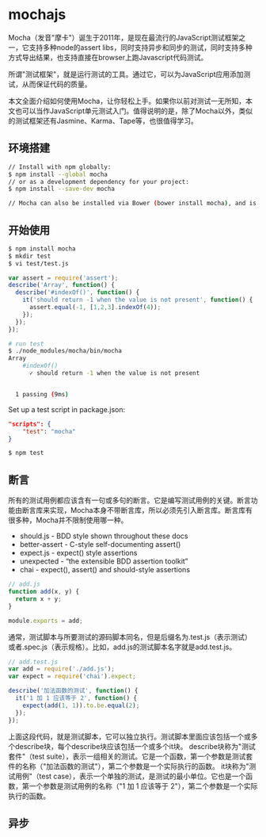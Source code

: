 # mochajs

Mocha（发音"摩卡"）诞生于2011年，是现在最流行的JavaScript测试框架之一，它支持多种node的assert libs，同时支持异步和同步的测试，同时支持多种方式导出结果，也支持直接在browser上跑Javascript代码测试。

所谓"测试框架"，就是运行测试的工具。通过它，可以为JavaScript应用添加测试，从而保证代码的质量。

本文全面介绍如何使用Mocha，让你轻松上手。如果你以前对测试一无所知，本文也可以当作JavaScript单元测试入门。值得说明的是，除了Mocha以外，类似的测试框架还有Jasmine、Karma、Tape等，也很值得学习。

## 环境搭建


```sh
// Install with npm globally:
$ npm install --global mocha
// or as a development dependency for your project:
$ npm install --save-dev mocha

// Mocha can also be installed via Bower (bower install mocha), and is available at cdnjs.
```

## 开始使用

```sh
$ npm install mocha
$ mkdir test
$ vi test/test.js
```

```js
var assert = require('assert');
describe('Array', function() {
  describe('#indexOf()', function() {
    it('should return -1 when the value is not present', function() {
      assert.equal(-1, [1,2,3].indexOf(4));
    });
  });
});
```

```sh
# run test
$ ./node_modules/mocha/bin/mocha
Array
    #indexOf()
      ✓ should return -1 when the value is not present


  1 passing (9ms)
```

Set up a test script in package.json:

```json
"scripts": {
	"test": "mocha"
}
```

```sh
$ npm test
```

## 断言
所有的测试用例都应该含有一句或多句的断言。它是编写测试用例的关键。断言功能由断言库来实现，Mocha本身不带断言库，所以必须先引入断言库。断言库有很多种，Mocha并不限制使用哪一种。

- should.js - BDD style shown throughout these docs
- better-assert - C-style self-documenting assert()
- expect.js - expect() style assertions
- unexpected - “the extensible BDD assertion toolkit”
- chai - expect(), assert() and should-style assertions

```js
// add.js
function add(x, y) {
  return x + y;
}

module.exports = add;
```
通常，测试脚本与所要测试的源码脚本同名，但是后缀名为.test.js（表示测试）或者.spec.js（表示规格）。比如，add.js的测试脚本名字就是add.test.js。

```js
// add.test.js
var add = require('./add.js');
var expect = require('chai').expect;

describe('加法函数的测试', function() {
  it('1 加 1 应该等于 2', function() {
    expect(add(1, 1)).to.be.equal(2);
  });
});
```

上面这段代码，就是测试脚本，它可以独立执行。测试脚本里面应该包括一个或多个describe块，每个describe块应该包括一个或多个it块。
describe块称为"测试套件"（test suite），表示一组相关的测试。它是一个函数，第一个参数是测试套件的名称（"加法函数的测试"），第二个参数是一个实际执行的函数。
it块称为"测试用例"（test case），表示一个单独的测试，是测试的最小单位。它也是一个函数，第一个参数是测试用例的名称（"1 加 1 应该等于 2"），第二个参数是一个实际执行的函数。

## 异步
